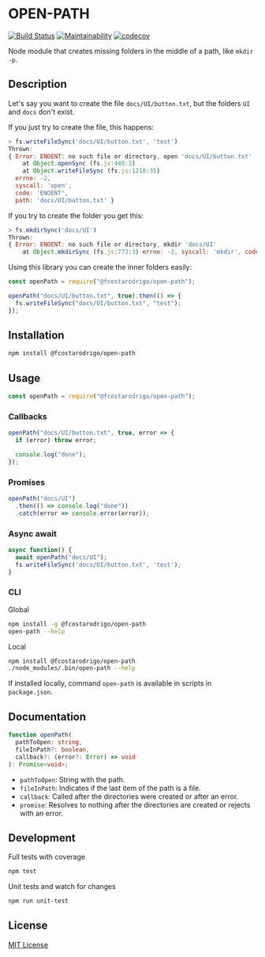 # OPEN-PATH

[![Build Status](https://travis-ci.org/fcostarodrigo/open-path.svg?branch=master)](https://travis-ci.org/fcostarodrigo/open-path)
[![Maintainability](https://api.codeclimate.com/v1/badges/b6946e0ba8f338beb200/maintainability)](https://codeclimate.com/github/fcostarodrigo/open-path/maintainability)
[![codecov](https://codecov.io/gh/fcostarodrigo/open-path/branch/master/graph/badge.svg)](https://codecov.io/gh/fcostarodrigo/open-path)

Node module that creates missing folders in the middle of a path, like `mkdir -p`.

## Description

Let's say you want to create the file `docs/UI/button.txt`, but the folders `UI` and `docs` don't exist.

If you just try to create the file, this happens:

```js
> fs.writeFileSync('docs/UI/button.txt', 'test')
Thrown:
{ Error: ENOENT: no such file or directory, open 'docs/UI/button.txt'
    at Object.openSync (fs.js:448:3)
    at Object.writeFileSync (fs.js:1210:35)
  errno: -2,
  syscall: 'open',
  code: 'ENOENT',
  path: 'docs/UI/button.txt' }
```

If you try to create the folder you get this:

```js
> fs.mkdirSync('docs/UI')
Thrown:
{ Error: ENOENT: no such file or directory, mkdir 'docs/UI'
    at Object.mkdirSync (fs.js:773:3) errno: -2, syscall: 'mkdir', code: 'ENOENT', path: 'docs/UI' }

```

Using this library you can create the inner folders easily:

```js
const openPath = require("@fcostarodrigo/open-path");

openPath("docs/UI/button.txt", true).then(() => {
  fs.writeFileSync("docs/UI/button.txt", "test");
});
```

## Installation

```bash
npm install @fcostarodrigo/open-path
```

## Usage

```js
const openPath = require("@fcostarodrigo/open-path");
```

### Callbacks

```js
openPath("docs/UI/button.txt", true, error => {
  if (error) throw error;

  console.log("done");
});
```

### Promises

```js
openPath("docs/UI")
  .then(() => console.log("done"))
  .catch(error => console.error(error));
```

### Async await

```js
async function() {
  await openPath("docs/UI");
  fs.writeFileSync('docs/UI/button.txt', 'test');
}
```

### CLI

Global

```bash
npm install -g @fcostarodrigo/open-path
open-path --help
```

Local

```bash
npm install @fcostarodrigo/open-path
./node_modules/.bin/open-path --help
```

If installed locally, command `open-path` is available in scripts in `package.json`.

## Documentation

```ts
function openPath(
  pathToOpen: string,
  fileInPath?: boolean,
  callback?: (error?: Error) => void
): Promise<void>;
```

- `pathToOpen`: String with the path.
- `fileInPath`: Indicates if the last item of the path is a file.
- `callback`: Called after the directories were created or after an error.
- `promise`: Resolves to nothing after the directories are created or rejects with an error.

## Development

Full tests with coverage

```bash
npm test
```

Unit tests and watch for changes

```bash
npm run unit-test
```

## License

[MIT License](http://www.opensource.org/licenses/mit-license.php)

